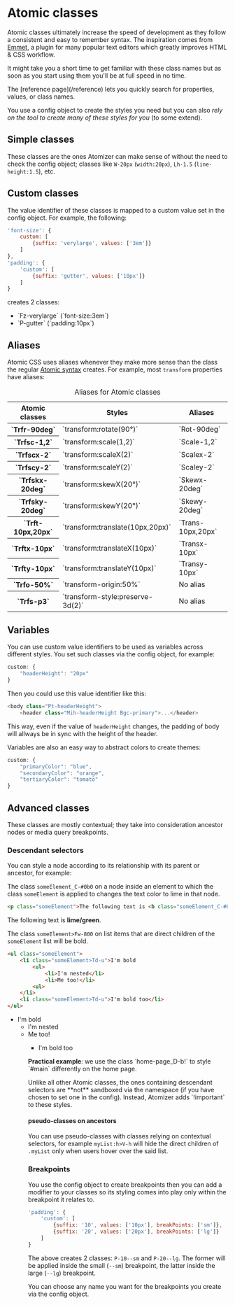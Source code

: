 # Atomic classes

Atomic classes ultimately increase the speed of development as they follow a consistent and easy to remember syntax. The inspiration comes from [Emmet](http://emmet.io/), a plugin for many popular text editors which greatly improves HTML & CSS workflow.

It might take you a short time to get familiar with these class names but as soon as you start using them you'll be at full speed in no time.

<div class="noteBox info">The [reference page](/reference) lets you quickly search for properties, values, or class names.</div>

You use a config object to create the styles you need but you can also *rely on the tool to create many of these styles for you* (to some extend).

## Simple classes

These classes are the ones Atomizer can make sense of without the need to check the config object; classes like `W-20px` (`width:20px`), `Lh-1.5` (`line-height:1.5`), etc.

## Custom classes

The value identifier of these classes is mapped to a custom value set in the config object. For example, the following:

```javascript
'font-size': {
    custom: [
        {suffix: 'verylarge', values: ['3em']}
    ]
},
'padding': {
    'custom': [
        {suffix: 'gutter', values: ['10px']}
    ]
}
```

creates 2 classes:

<ul class="ul-list">
    <li>`Fz-verylarge` (`font-size:3em`)</li>
    <li>`P-gutter` (`padding:10px`)</li>
</ul>

## Aliases

Atomic CSS uses aliases whenever they make more sense than the class the regular [Atomic syntax](syntax.html) creates. For example, most `transform` properties have aliases:

<table class="Ta-start W-100%">
    <caption class="hidden">Aliases for Atomic classes</caption>
    <thead>
        <tr>
            <th scope="col" class="P-10px">Atomic classes</th>
            <th scope="col" class="P-10px">Styles</th>
            <th scope="col" class="P-10px">Aliases</th>
        </tr>
    </thead>
    <tbody>
        <tr class="Bdt-1">
            <th scope="row" class="Va-t Whs-nw P-10px">`Trfr-90deg`</th>
            <td class="Va-t P-10px">`transform:rotate(90°)`</td>
            <td class="Va-t P-10px">`Rot-90deg`</td>
        </tr>
        <tr class="Bdt-1">
            <th scope="row" class="Va-t Whs-nw P-10px">`Trfsc-1,2`</th>
            <td class="Va-t P-10px">`transform:scale(1,2)`</td>
            <td class="Va-t P-10px">`Scale-1,2`</td>
        </tr>
        <tr class="Bdt-1">
            <th scope="row" class="Va-t Whs-nw P-10px">`Trfscx-2`</th>
            <td class="Va-t P-10px">`transform:scaleX(2)`</td>
            <td class="Va-t P-10px">`Scalex-2`</td>
        </tr>
        <tr class="Bdt-1">
            <th scope="row" class="Va-t Whs-nw P-10px">`Trfscy-2`</th>
            <td class="Va-t P-10px">`transform:scaleY(2)`</td>
            <td class="Va-t P-10px">`Scaley-2`</td>
        </tr>
        <tr class="Bdt-1">
            <th scope="row" class="Va-t Whs-nw P-10px">`Trfskx-20deg`</th>
            <td class="Va-t P-10px">`transform:skewX(20°)`</td>
            <td class="Va-t P-10px">`Skewx-20deg`</td>
        </tr>
        <tr class="Bdt-1">
            <th scope="row" class="Va-t Whs-nw P-10px">`Trfsky-20deg`</th>
            <td class="Va-t P-10px">`transform:skewY(20°)`</td>
            <td class="Va-t P-10px">`Skewy-20deg`</td>
        </tr>
        <tr class="Bdt-1">
            <th scope="row" class="Va-t Whs-nw P-10px">`Trft-10px,20px`</th>
            <td class="Va-t P-10px">`transform:translate(10px,20px)`</td>
            <td class="Va-t P-10px">`Trans-10px,20px`</td>
        </tr>
        <tr class="Bdt-1">
            <th scope="row" class="Va-t Whs-nw P-10px">`Trftx-10px`</th>
            <td class="Va-t P-10px">`transform:translateX(10px)`</td>
            <td class="Va-t P-10px">`Transx-10px`</td>
        </tr>
        <tr class="Bdt-1">
            <th scope="row" class="Va-t Whs-nw P-10px">`Trfty-10px`</th>
            <td class="Va-t P-10px">`transform:translateY(10px)`</td>
            <td class="Va-t P-10px">`Transy-10px`</td>
        </tr>
        <tr class="Bdt-1">
            <th scope="row" class="Va-t Whs-nw P-10px">`Trfo-50%`</th>
            <td class="Va-t P-10px">`transform-origin:50%`</td>
            <td class="Va-t P-10px">No alias</td>
        </tr>
        <tr class="Bdt-1">
            <th scope="row" class="Va-t Whs-nw P-10px">`Trfs-p3`</th>
            <td class="Va-t P-10px">`transform-style:preserve-3d(2)`</td>
            <td class="Va-t P-10px">No alias</td>
        </tr>
    </tbody>
</table>

## Variables

You can use custom value identifiers to be used as variables across different styles. You set such classes via the config object, for example:

```javascript
custom: {
    "headerHeight": "20px"
}
```

Then you could use this value identifier like this:

```javascript
<body class="Pt-headerHeight">
    <header class="Mih-headerHeight Bgc-primary">...</header>
```

This way, even if the value of `headerHeight` changes, the padding of body will allways be in sync with the height of the header.

Variables are also an easy way to abstract colors to create themes:

```javascript
custom: {
    "primaryColor": "blue",
    "secondaryColor": "orange",
    "tertiaryColor": "tomato"
}
```

## Advanced classes

These classes are mostly contextual; they take into consideration ancestor nodes or media query breakpoints.

### Descendant selectors

You can style a node according to its relationship with its parent or ancestor, for example:

The class `someElement_C-#0b0` on a node inside an element to which the class `someElement` is applied to changes the text color to lime in that node.

```html
<p class="someElement">The following text is <b class="someElement_C-#0b0">lime/green</b>.</p>
```
<p class="someElement C-#0b0">The following text is <b class="someElement_C-#0b0">lime/green</b>.</p>

The class `someElement>Fw-800` on list items that are direct children of the `someElement` list will be bold.

```html
<ul class="someElement">
    <li class="someElement>Td-u">I'm bold
        <ul>
            <li>I'm nested</li>
            <li>Me too!</li>
        <ul>
    </li>
    <li class="someElement>Td-u">I'm bold too</li>
</ul>
```
<ul class="someElement">
    <li class="someElement>Td-u">I'm bold
        <ul>
            <li>I'm nested</li>
            <li>Me too!</li>
        <ul>
    </li>
    <li class="someElement>Td-u">I'm bold too</li>
</ul>


<p class="noteBox info"><strong>Practical example</strong>: we use the class `home-page_D-b!` to style `#main` differently on the home page.</p>

<p class="noteBox important">Unlike all other Atomic classes, the ones containing descendant selectors are **not** sandboxed via the namespace (if you have chosen to set one in the config). Instead, Atomizer adds `!important` to these styles.</p>

#### pseudo-classes on ancestors

You can use pseudo-classes with classes relying on contextual selectors, for example `myList:h>V-h` will hide the direct children of `.myList` only when users hover over the said list.

### Breakpoints

You use the config object to create breakpoints then you can add a modifier to your classes so its styling comes into play only within the breakpoint it relates to.

```javascript
'padding': {
    'custom': [
        {suffix: '10', values: ['10px'], breakPoints: ['sm']},
        {suffix: '20', values: ['20px'], breakPoints: ['lg']}
    ]
}
```

The above creates 2 classes: `P-10--sm` and `P-20--lg`. The former will be applied inside the small (`--sm`) breakpoint, the latter inside the large (`--lg`) breakpoint.

<p class="noteBox info">You can choose any name you want for the breakpoints you create via the config object.</p>
